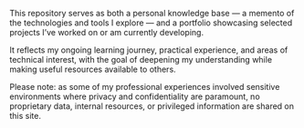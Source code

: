 This repository serves as both a personal knowledge base — a memento of the technologies and tools I explore — and a portfolio showcasing selected projects I’ve worked on or am currently developing.

It reflects my ongoing learning journey, practical experience, and areas of technical interest, with the goal of deepening my understanding while making useful resources available to others.

Please note: as some of my professional experiences involved sensitive environments where privacy and confidentiality are paramount, no proprietary data, internal resources, or privileged information are shared on this site.
